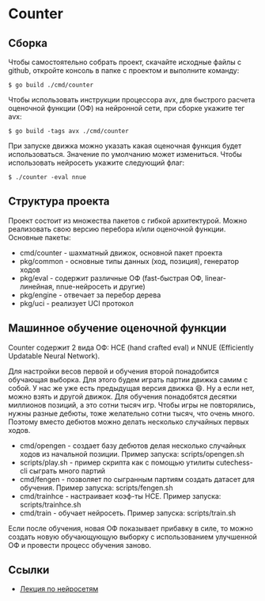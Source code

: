 # Counter

## Сборка

Чтобы самостоятельно собрать проект, скачайте исходные файлы с github, откройте консоль в папке с проектом и выполните команду:
```
$ go build ./cmd/counter
```
Чтобы использовать инструкции процессора avx, для быстрого расчета оценочной функции (ОФ) на нейронной сети, при сборке укажите тег avx:
```
$ go build -tags avx ./cmd/counter
```
При запуске движка можно указать какая оценочная функция будет использоваться. Значение по умолчанию может измениться. Чтобы использовать нейросеть укажите следующий флаг:
```
$ ./counter -eval nnue
```

## Структура проекта

Проект состоит из множества пакетов с гибкой архитектурой. Можно реализовать свою версию перебора и/или оценочной функции. Основные пакеты:
- cmd/counter - шахматный движок, основной пакет проекта
- pkg/common - основные типы данных (ход, позиция), генератор ходов
- pkg/eval - содержит различные ОФ (fast-быстрая ОФ, linear-линейная, nnue-нейросеть и другие)
- pkg/engine - отвечает за перебор дерева
- pkg/uci - реализует UCI протокол

## Машинное обучение оценочной функции
Counter содержит 2 вида ОФ: HCE (hand crafted eval) и NNUE (Efficiently Updatable Neural Network).

Для настройки весов первой и обучения второй понадобится обучающая выборка.
Для этого будем играть партии движка самим с собой. У нас же уже есть предыдущая версия движка :smile:. Ну а если нет, можно взять и другой движок.
Для обучения понадобятся десятки миллионов позиций, а это сотни тысяч игр. Чтобы игры не повторялись, нужны разные дебюты, тоже желательно сотни тысяч, что очень много. Поэтому вместо дебютов можно делать несколько случайных первых ходов.

- cmd/opengen - создает базу дебютов делая несколько случайных ходов из начальной позиции. Пример запуска: scripts/opengen.sh
- scripts/play.sh - пример скрипта как с помощью утилиты cutechess-cli сыграть много партий
- cmd/fengen - позволяет по сыгранным партиям создать датасет для обучения. Пример запуска: scripts/fengen.sh
- cmd/trainhce - настраивает коэф-ты HCE. Пример запуска: scripts/trainhce.sh
- cmd/train - обучает нейросеть. Пример запуска: scripts/train.sh

Если после обучения, новая ОФ показывает прибавку в силе, то можно создать новую обучающующую выборку с использованием улучшенной ОФ и провести процесс обучения заново.

## Ссылки
- [Лекция по нейросетям](https://www.youtube.com/watch?v=zbdgUZAzfQg&list=PLbpdncwGmoryFc9_x0Ba0g5JDxMEoTbx0&index=4&t=4528s)
